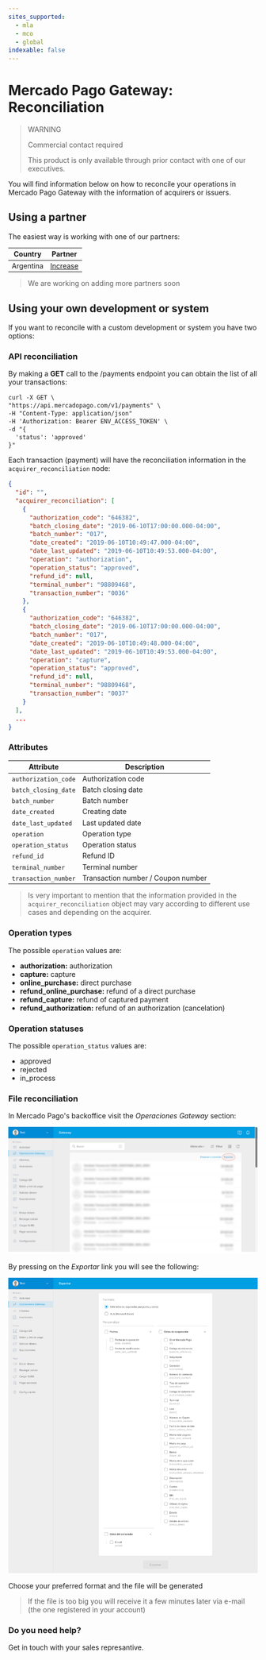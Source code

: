 ```yaml
---
sites_supported:
  - mla
  - mco
  - global
indexable: false
---
```


# Mercado Pago Gateway: Reconciliation

> WARNING
>
> Commercial contact required
>
> This product is only available through prior contact with one of our executives.

You will find information below on how to reconcile your operations in Mercado Pago Gateway with the information of acquirers or issuers.

## Using a partner

The easiest way is working with one of our partners:

|Country|Partner|
|---|---|
|Argentina|[Increase](https://www.increasecard.com/mercadopago/)|

> We are working on adding more partners soon

## Using your own development or system

If you want to reconcile with a custom development or system you have two options:

### API reconciliation

By making a **GET** call to the /payments endpoint you can obtain the list of all your transactions:

```curl 
curl -X GET \
"https://api.mercadopago.com/v1/payments" \
-H "Content-Type: application/json"
-H 'Authorization: Bearer ENV_ACCESS_TOKEN' \
-d "{
  'status': 'approved'
}"
```

Each transaction (payment) will have the reconciliation information in the `acquirer_reconciliation` node:

```json
{
  "id": "",
  "acquirer_reconciliation": [
    {
      "authorization_code": "646382",
      "batch_closing_date": "2019-06-10T17:00:00.000-04:00",
      "batch_number": "017",
      "date_created": "2019-06-10T10:49:47.000-04:00",
      "date_last_updated": "2019-06-10T10:49:53.000-04:00",
      "operation": "authorization",
      "operation_status": "approved",
      "refund_id": null,
      "terminal_number": "98809468",
      "transaction_number": "0036"
    },
    {
      "authorization_code": "646382",
      "batch_closing_date": "2019-06-10T17:00:00.000-04:00",
      "batch_number": "017",
      "date_created": "2019-06-10T10:49:48.000-04:00",
      "date_last_updated": "2019-06-10T10:49:53.000-04:00",
      "operation": "capture",
      "operation_status": "approved",
      "refund_id": null,
      "terminal_number": "98809468",
      "transaction_number": "0037"
    }
  ],
  ...
}
```

### Attributes

|Attribute|Description|
|---|---|
|`authorization_code`| Authorization code |
|`batch_closing_date`| Batch closing date |
|`batch_number`| Batch number |
|`date_created`| Creating date |
|`date_last_updated`| Last updated date |
|`operation`| Operation type |
|`operation_status`| Operation status |
|`refund_id`| Refund ID |
|`terminal_number`| Terminal number |
|`transaction_number`| Transaction number / Coupon number |

> Is very important to mention that the information provided in the `acquirer_reconciliation` object may vary according to different use cases and depending on the acquirer.

### Operation types

The possible `operation` values are:

* **authorization:** authorization
* **capture:** capture
* **online_purchase:** direct purchase
* **refund_online_purchase:** refund of a direct purchase
* **refund_capture:** refund of captured payment
* **refund_authorization:** refund of an authorization (cancelation)

### Operation statuses

The possible `operation_status` values are:

* approved
* rejected
* in_process

### File reconciliation

In Mercado Pago's backoffice visit the _Operaciones Gateway_ section:

![Transactions](/images/gateway/operations.png)

By pressing on the _Exportar_ link you will see the following:

![Export](/images/gateway/export.png)

Choose your preferred format and the file will be generated

> If the file is too big you will receive it a few minutes later via e-mail (the one registered in your account)

### Do you need help?

Get in touch with your sales represantive.
